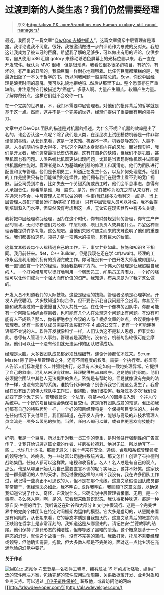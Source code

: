 # 过渡到新的人类生态？我们仍然需要经理

> 原文:[https://devo PS . com/transition-new-human-ecology-still-need-managers/](https://devops.com/transition-new-human-ecology-still-need-managers/)

最近，我回复了一篇文章“ [DevOps 去掉中间人](https://devops.com/features/devops-cuts-unnecessary-middle-man/ "DevOps cuts out the unnecessary middle-man")”，这篇文章痛斥中层管理者是毒瘤。我评论说我不同意。很好，我被邀请做进一步的评论作为忠诚的反对派。我想这让我成为了被认可的巨魔。希望我了解的足够多，可以做出有用的评论。仅供参考，自从使用 x86 汇编 gotoxy 来移动琥珀色屏幕上的光标位置以来，我一直在开发软件。我认为 MVC 很棒，但是很琐碎。我看过很多很多的项目，有好的，有坏的，有严重的丑陋的，我像巨魔一样耐心地观察着。比任何巨魔都糟糕的是，我最近出版了一本关于哲学的书，所以问我问题一般是禁忌的。Sew，你说中层经理是浪费时间的恶魔。我可以礼貌地拒绝吗…然后从那里下山。整个愿景存在严重缺陷，并注意到它们被描述为“癌症”。多感人啊。力量产生弱点。软弱产生力量。了解你的弱点，这样它们就不会咬你一口。

在一个完美的世界里，不，我们不需要中层管理者。对他们的批评背后的哲学就是基于这一点。然而，这并不是一个完美的世界，经理们提供了重要而有用的领导力。

文章中对 DevOps 团队的描述是对机器的描述。为什么不呢？机器的效率是出了名的，谁会否认这一点呢？除了我们是人类，在深层次上试图模仿机器是一件非常谨慎的事情。从长远来看，这是一场灾难。机器不一样。机器是静态的，人类不是。人类的随机性要大得多，所以这个系统本身就有内在的风险。面对现实吧，我们是开发者，我们通常最擅长模仿机器，这有其自身的缺陷，但我们不是机器，甚至机器也有问题。人类系统比机器更快出现问题，尤其是当表现得像机器并试图提供机器的性能时。管理者是以人为基础的机器的修理工和润滑剂。他们为团队进行配置和发布管理。他们是长期员工，知道正在发生什么，以及如何处理意外。他们的工作是提供只有他们能做到的连续性。他们拥有我们在键盘上看不到的宽广视野。当公司受到冲击，比如失去一个关键系统或员工时，他们会平息事态。总得有人承担责任。你希望是谁…哦，股东。是的，他们在被称为股东之前从来没有，现在通常也不会。中层管理人员可以做的另一件事(我已经多次看到这一点)是，当上层管理人员犯了错误(他们确实犯了错误)，只有中层管理人员可以补偿。我不会提到培训和入门水平，但显然没有考虑到这一点，无论它在现实世界中有多么关键。

我将把中层经理称为经理，因为在这个时代，你有财务规划师的管理，你有生产产品的管理，无论你称他们为经理、中层经理、项目负责人或其他什么。希望这种管理器能提供许多功能。这么想吧。当他们失败时随之而来的灾难说明了他们的重要性。我们都害怕这样。领导力是一项伟大的技能，具有巨大的价值。

这篇文章假设每个人都精通自己的工作。不，事实并非如此。技能和知识各不相同。我用前任来。Net，C++ Builder，但是我现在还在学 c#(await)。经理的工作永远是利用他们拥有的资源完成工作。你可能没有一个由开发大师组成的团队。我一直很欣赏一个好的经理，他给我指明了方向。一个伟大的经理是让我超越自我的人。一个好的经理可以很好地利用一个弱势员工，如果员工有潜力，一个好的经理可以让他们成为一个强大而有价值的资产。我知道，布莱恩是为了我才这么做的。

开发人员不知道我们的人际技能。这些是经理的技能。管理者必须是心理学家。开发人员很聪明，大多数知道如何合作，但不要告诉我自我问题不会出现。你甚至不能和我共事过的一些傲慢自大的人共处一室。在任何一个像样的团队中，你都可能有一个阿斯伯格综合症患者，也可能有几个人在处理这个问题上有问题。有没有可能有人不成熟？那么，你有拒绝参加会议的人吗？根据文章的论点，会议很像中层管理者。还有一些团队成员需要在孟买赶下午 4 点的公交车，还有一个可能连英语都不会说的人。软件开发就像科学一样。人们认为这不是私人恩怨，但事实如此。总得有人管理个人事务。管理者是润滑剂，没有它，机器的齿轮很可能会摩擦。他们可以让一个没有他们就无法运作的团队取得成功。

经理是大脑。大多数团队成员都必须处理细节。连设计师都忙不过来。Scrum Master 除了是中层管理者之外，还有不同程度的权限。需要一个执行者。必须有人告诉人们标准是什么…并强制执行。必须有人决定如何一致地处理异常。它提供了自己的效率。混乱从来没有效率。经理提供焦点和顺序。这是他们的职能。他们必须提供团队中其他人无法提供的焦点。系统是有帮助的，但是就像没有完美的法律一样，也没有完美的系统。谁执行代码审查？别告诉我它们就这么发生了。我曾经在没有压力的伟大球队中工作过，很抱歉，他们很松懈。我听过多少次“我们没必要下那个兔子洞”。管理者就像一个法官，将基本的人的因素插入到一个非人的系统中。一个好的项目经理会确保项目交付。这是所有团队成员的预览，但正如我们都有自己的特殊优势一样，一个好的项目经理将是一个保持项目专注的人，并会在任何情况下交付项目。我们都知道，在开发人员中，能够与高级的非技术管理人员交流是一项多么常见的技能。当然，任何人都可以做，或者你更喜欢有技能的人。

好吧，我是一个巨魔，所以出于对我一贯工作的尊重，是时候进行强制性的广告宣传了。让我开始诋毁这篇文章的作者，托尼布拉德利。绝对无知。所以他写了一些……也许几十本书。那毫无意义！数十年来在安全、通信、合规和系统管理领域的领导地位。咚咚咚。为一些财富公司提供系统咨询。那又怎样！创建了布拉德利战略集团。任何人都可以这样做。电视和收音机。名人！名人总是有自己的观点。那么，他是从哪里开始认为自己需要直言不讳的呢？实际上，这并不好笑。这家伙是一群最聪明的人中的天才。你见过像他这样的人吗？我没有，我在许多团队工作过，我记得一些真正不可思议的人，但不是在那个班级。这篇文章假设团队成员都非常能干，但经理未必如此。我不明白…或许我明白。我回顾了这篇文章，以确保我知道它说了什么。奇怪，它没说什么。它确实说中层管理者懒惰、无用，是一个毒瘤。多么感人啊。啊，是的，它看起来像意识形态。我认得那种味道。那是一种源自安·兰德的哲学。我听说这在硅谷和大部分 it 文化中很流行。这是一个完美世界中的完美个体团队在特定时间框架内运作的模型。它大多是虚幻的，从短期来看是有风险的，从长期来看，它的静态本质是自我毁灭的。这篇文章背后的概念的真正缺陷在哲学上是非常深刻的。我知道这是从哪里来的。请记住安·兰德故事的结尾。他们保持了意识形态的纯洁性，但却导致了黑暗的堕落。这个概念是基于一个静态的幻觉，就像这个故事一样，没有不完美的空间。我敢打赌，托尼不需要经理或领导，但他确实需要。抱歉，但大多数人都是不完美的，面对这一点比生活在充满危险的幻觉中要好。

**关于作者**

[![MB1cc](../Images/7d4e87182499283d5d7690d0b3009741.png)](https://devops.com/wp-content/uploads/2014/08/MB1cc.jpg) 迈克尔·布里登是一名软件工程师，拥有超过 15 年的成功经验，提供广泛的软件解决方案，包括完整的软件应用生命周期、关系数据库开发、业务对象和业务支持。可以通过 [【电子邮件保护】](/cdn-cgi/l/email-protection#3253034145565744575e5d425740724b535a5d5d1c515d5f) 联系他，或者访问他的网站[【http://a1swdeveloper.com/】](http://a1swdeveloper.com/)